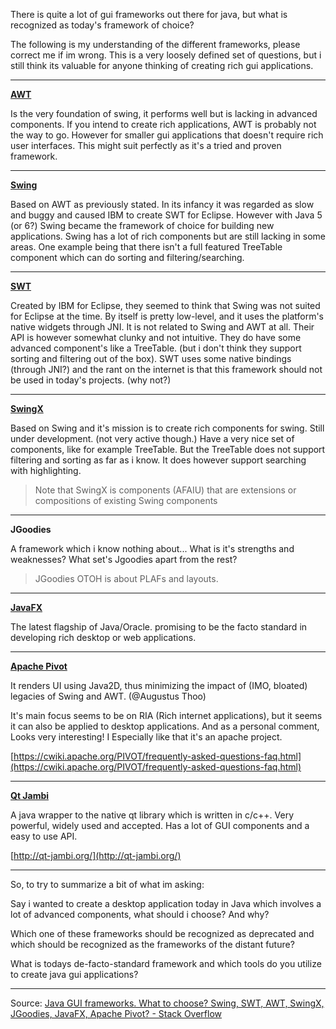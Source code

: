 There is quite a lot of gui frameworks out there for java, but what is recognized as today's framework of choice?

The following is my understanding of the different frameworks, please correct me if im wrong. This is a very loosely defined set of questions, but i still think its valuable for anyone thinking of creating rich gui applications.

---

**[AWT](http://en.wikipedia.org/wiki/Java_AWT)**

Is the very foundation of swing, it performs well but is lacking in advanced components. If you intend to create rich applications, AWT is probably not the way to go. However for smaller gui applications that doesn't require rich user interfaces. This might suit perfectly as it's a tried and proven framework.

---

**[Swing](http://en.wikipedia.org/wiki/Java_Swing)**

Based on AWT as previously stated. In its infancy it was regarded as slow and buggy and caused IBM to create SWT for Eclipse. However with Java 5 (or 6?) Swing became the framework of choice for building new applications. Swing has a lot of rich components but are still lacking in some areas. One example being that there isn't a full featured TreeTable component which can do sorting and filtering/searching.

---

**[SWT](http://en.wikipedia.org/wiki/Standard_Widget_Toolkit)**

Created by IBM for Eclipse, they seemed to think that Swing was not suited for Eclipse at the time. By itself is pretty low-level, and it uses the platform's native widgets through JNI. It is not related to Swing and AWT at all. Their API is however somewhat clunky and not intuitive. They do have some advanced component's like a TreeTable. (but i don't think they support sorting and filtering out of the box). SWT uses some native bindings (through JNI?) and the rant on the internet is that this framework should not be used in today's projects. (why not?)

---

**[SwingX](http://en.wikipedia.org/wiki/SwingX)**

Based on Swing and it's mission is to create rich components for swing. Still under development. (not very active though.) Have a very nice set of components, like for example TreeTable. But the TreeTable does not support filtering and sorting as far as i know. It does however support searching with highlighting.

> Note that SwingX is components (AFAIU) that are extensions or compositions of existing Swing components

---

**JGoodies**

A framework which i know nothing about... What is it's strengths and weaknesses? What set's Jgoodies apart from the rest?

> JGoodies OTOH is about PLAFs and layouts.

---

**[JavaFX](http://en.wikipedia.org/wiki/JavaFX)**

The latest flagship of Java/Oracle. promising to be the facto standard in developing rich desktop or web applications.

---

**[Apache Pivot](http://en.wikipedia.org/wiki/Apache_Pivot)**

It renders UI using Java2D, thus minimizing the impact of (IMO, bloated) legacies of Swing and AWT. (@Augustus Thoo)

It's main focus seems to be on RIA (Rich internet applications), but it seems it can also be applied to desktop applications. And as a personal comment, Looks very interesting! I Especially like that it's an apache project.

[https://cwiki.apache.org/PIVOT/frequently-asked-questions-faq.html](https://cwiki.apache.org/PIVOT/frequently-asked-questions-faq.html)

---

**[Qt Jambi](http://en.wikipedia.org/wiki/Qt_Jambi)**

A java wrapper to the native qt library which is written in c/c++. Very powerful, widely used and accepted. Has a lot of GUI components and a easy to use API.

[http://qt-jambi.org/](http://qt-jambi.org/)

---

So, to try to summarize a bit of what im asking:

Say i wanted to create a desktop application today in Java which involves a lot of advanced components, what should i choose? And why?

Which one of these frameworks should be recognized as deprecated and which should be recognized as the frameworks of the distant future?

What is todays de-facto-standard framework and which tools do you utilize to create java gui applications?

---

Source: [Java GUI frameworks. What to choose? Swing, SWT, AWT, SwingX, JGoodies, JavaFX, Apache Pivot? - Stack Overflow](https://stackoverflow.com/questions/7358775/java-gui-frameworks-what-to-choose-swing-swt-awt-swingx-jgoodies-javafx)